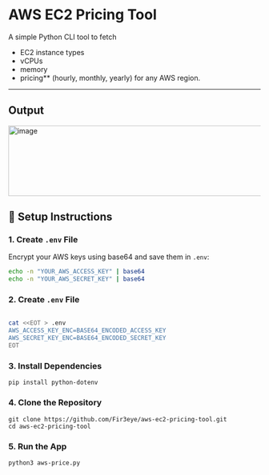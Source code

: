 # AWS EC2 Pricing Tool


A simple Python CLI tool to fetch 
  - EC2 instance types
  - vCPUs
  - memory
  - pricing** (hourly, monthly, yearly) for any AWS region.
---

## Output
<img width="1626" height="141" alt="image" src="https://github.com/user-attachments/assets/560d3487-79db-4e51-9cb7-525898a2a80d" />

## 🔹 Setup Instructions

### 1. Create `.env` File
Encrypt your AWS keys using base64 and save them in `.env`:

```bash
echo -n "YOUR_AWS_ACCESS_KEY" | base64
echo -n "YOUR_AWS_SECRET_KEY" | base64
```

### 2. Create `.env` File
```bash

cat <<EOT > .env
AWS_ACCESS_KEY_ENC=BASE64_ENCODED_ACCESS_KEY
AWS_SECRET_KEY_ENC=BASE64_ENCODED_SECRET_KEY
EOT
```
### 3. Install Dependencies
```
pip install python-dotenv
```

### 4. Clone the Repository
```
git clone https://github.com/Fir3eye/aws-ec2-pricing-tool.git
cd aws-ec2-pricing-tool
```

### 5. Run the App
```
python3 aws-price.py
```


